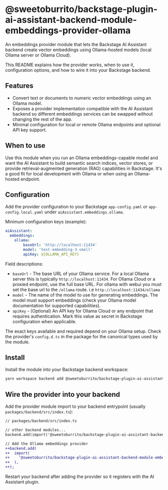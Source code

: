 # @sweetoburrito/backstage-plugin-ai-assistant-backend-module-embeddings-provider-ollama

An embeddings provider module that lets the Backstage AI Assistant backend create vector
embeddings using Ollama-hosted models (local Ollama server or Ollama Cloud).

This README explains how the provider works, when to use it, configuration options, and how
to wire it into your Backstage backend.

## Features

- Convert text or documents to numeric vector embeddings using an Ollama model.
- Exposes a provider implementation compatible with the AI Assistant backend so different
 embeddings services can be swapped without changing the rest of the app.
- Minimal configuration for local or remote Ollama endpoints and optional API key support.

## When to use

Use this module when you run an Ollama embeddings-capable model and want the AI Assistant to
build semantic search indices, vector stores, or provide retrieval-augmented generation (RAG)
capabilities in Backstage. It's a good fit for local development with Ollama or when using an
Ollama-hosted endpoint.

## Configuration

Add the provider configuration to your Backstage `app-config.yaml` or `app-config.local.yaml`
under `aiAssistant.embeddings.ollama`.

Minimum configuration keys (example):

```yaml
aiAssistant:
  embeddings:
    ollama:
        baseUrl: 'http://localhost:11434'
        model: 'text-embedding-3-small'
        apiKey: ${OLLAMA_API_KEY}
```

Field descriptions:

- `baseUrl` - The base URL of your Ollama service. For a local Ollama server this is typically
 `http://localhost:11434`. For Ollama Cloud or a proxied endpoint, use the full base URL. For ollama with webui you must set the base url to the `/ollama` route. i.e `http://localhost:11434/ollama`
- `model` - The name of the model to use for generating embeddings. The model must support
 embeddings (check your Ollama model documentation for supported capabilities).
- `apiKey` - (Optional) An API key for Ollama Cloud or any endpoint that requires authentication.
 Mark this value as secret in Backstage configuration when applicable.

The exact keys available and required depend on your Ollama setup. Check the provider's
`config.d.ts` in the package for the canonical types used by the module.

## Install

Install the module into your Backstage backend workspace:

```sh
yarn workspace backend add @sweetoburrito/backstage-plugin-ai-assistant-backend-module-embeddings-provider-ollama
```

## Wire the provider into your backend

Add the provider module import to your backend entrypoint (usually `packages/backend/src/index.ts`):

```diff
// packages/backend/src/index.ts

// other backend modules...
backend.add(import('@sweetoburrito/backstage-plugin-ai-assistant-backend'));

// Add the Ollama embeddings provider
++backend.add(
++  import(
++    '@sweetoburrito/backstage-plugin-ai-assistant-backend-module-embeddings-provider-ollama'
++  ),
++);
```

Restart your backend after adding the provider so it registers with the AI Assistant plugin.
